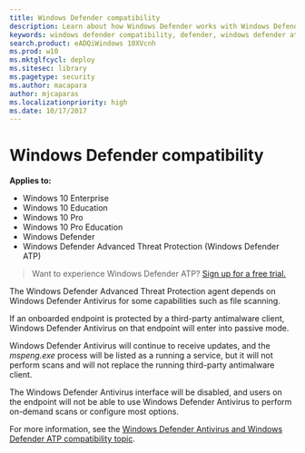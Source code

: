 ```yaml
---
title: Windows Defender compatibility
description: Learn about how Windows Defender works with Windows Defender ATP and how it functions when a third-party antimalware client is used.  
keywords: windows defender compatibility, defender, windows defender atp
search.product: eADQiWindows 10XVcnh
ms.prod: w10
ms.mktglfcycl: deploy
ms.sitesec: library
ms.pagetype: security
ms.author: macapara
author: mjcaparas
ms.localizationpriority: high
ms.date: 10/17/2017
---
```


# Windows Defender compatibility

**Applies to:**

- Windows 10 Enterprise
- Windows 10 Education
- Windows 10 Pro
- Windows 10 Pro Education
- Windows Defender
- Windows Defender Advanced Threat Protection (Windows Defender ATP)



>Want to experience Windows Defender ATP? [Sign up for a free trial.](https://www.microsoft.com/en-us/WindowsForBusiness/windows-atp?ocid=docs-wdatp-defendercompat-abovefoldlink)

The Windows Defender Advanced Threat Protection agent depends on Windows Defender Antivirus for some capabilities such as file scanning.

If an onboarded endpoint is protected by a third-party antimalware client, Windows Defender Antivirus on that endpoint will enter into passive mode.

Windows Defender Antivirus will continue to receive updates, and the *mspeng.exe* process will be listed as a running a service, but it will not perform scans and will not replace the running third-party antimalware client.

The Windows Defender Antivirus interface will be disabled, and users on the endpoint will not be able to use Windows Defender Antivirus to perform on-demand scans or configure most options.

For more information, see the [Windows Defender Antivirus and Windows Defender ATP compatibility topic](../windows-defender-antivirus/windows-defender-antivirus-compatibility.md).
